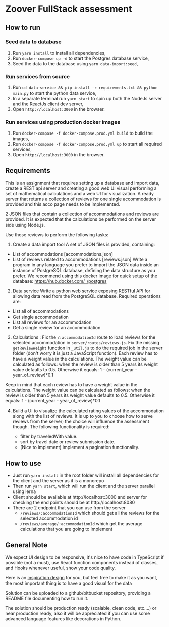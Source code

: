 # Zoover FullStack assessment

## How to run

### Seed data to database
1. Run `yarn install` to install all dependencies,
2. Run `docker-compose up -d` to start the Postgres database service,
2. Seed the data to the database using `yarn data-import:seed`,

### Run services from source
1. Run `cd data-service && pip install -r requirements.txt && python main.py` to start the python data service,
2. In a separate terminal run `yarn start` to spin up both the NodeJs server and the ReactJs client dev server,
3. Open `http://localhost:3000` in the browser.

### Run services using production docker images
1. Run `docker-compose -f docker-compose.prod.yml build` to build the images,
2. Run `docker-compose -f docker-compose.prod.yml up` to start all required services,
3. Open `http://localhost:3000` in the browser.

## Requirements

This is an assignment that requires setting up a database and import data, create a REST api server and creating a good web UI visual performing a set of mathematical calculations and a web UI for visualization. A ready server that returns a collection of reviews for one single accommodation is provided and this acco page needs to be implemented.

2 JSON files that contain a collection of accommodations and reviews are provided. It is expected that the calculations be performed on the server side using Node.js.

Use those reviews to perform the following tasks:

1. Create a data import tool
A set of JSON files is provided, containing:
- List of accommodations [accommodations.json]
- List of reviews related to accommodations [reviews.json]
Write a program in any language you prefer to import the JSON data inside an instance of
PostgreSQL database, defining the data structure as you prefer.
We recommend using this docker image for quick setup of the database:
https://hub.docker.com/_/postgres

2. Data service
Write a python web service exposing RESTful API for allowing data read from the
PostgreSQL database. Required operations are:
- List all of accommodations
- Get single accommodation
- List all reviews for an accommodation
- Get a single review for an accommodation

3. Calculations : Fix the `/:accommodationId` route to load reviews for the selected accommodation in `server/routes/reviews.js`. Fix the missing `getReviewWeight` function in `_util.js` to do the required job in the server folder (don't worry it is just a JavaScript function). Each review has to have a weight value in the calculations. The weight value can be calculated as follows: when the review is older than 5 years its weight value defaults to 0.5. Otherwise it equals: 1 - (current_year - year_of_review)\*0.1

Keep in mind that each review has to have a weight value in the calculations.
The weight value can be calculated as follows:
when the review is older than 5 years its weight value defaults to 0.5. Otherwise it equals: 1 - (current_year - year_of_review)\*0.1

4. Build a UI to visualize the calculated rating values of the accommodation along with the list of reviews. It is up to you to choose how to serve reviews from the server; the choice will influence the assessment though. The following functionality is required:

   - filter by traveledWith value.
   - sort by travel date or review submission date.
   - (Nice to implement) implement a pagination functionality.

## How to use

- Just run `yarn install` in the root folder will install all dependencies for the client and the server as it is a monorepo
- Then run `yarn start`, which will run the client and the server parallel using lerna
- Client should be available at http://localhost:3000 and server for checking the end points should be at http://localhost:8080
- There are 2 endpoint that you can use from the server
  - `/reviews/:accommodationId` which should get all the reviews for the selected accommodation id
  - `/reviews/average/:accommodationId` which get the average calculations that you are going to implement

## General Note

We expect UI design to be responsive, it's nice to have code in TypeScript if possible (not a must), use React function components instead of classes, and Hooks whenever useful, show your code quality.

Here is an [inspiration design](inspiration-design.png) for you, but feel free to make it as you want, the most important thing is to have a good visual for the data

Solution can be uploaded to a github/bitbucket repository, providing a README file
documenting how to run it.

The solution should be production ready (scalable, clean code, etc….) or near production ready, also it will be appreciated if you can use some advanced language features like decorations in Python.

